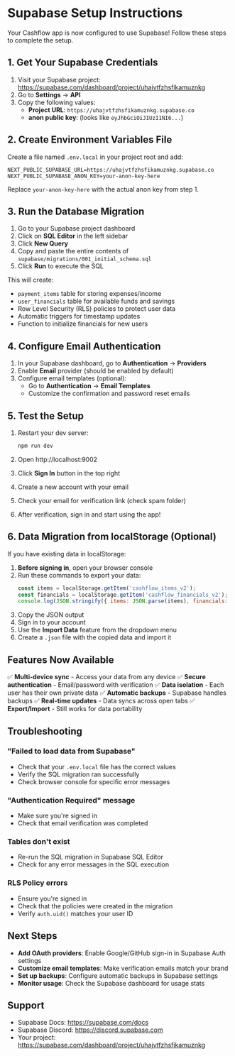 # Supabase Setup Instructions

Your Cashflow app is now configured to use Supabase! Follow these steps to complete the setup.

## 1. Get Your Supabase Credentials

1. Visit your Supabase project: https://supabase.com/dashboard/project/uhajvtfzhsfikamuznkg
2. Go to **Settings** → **API**
3. Copy the following values:
   - **Project URL**: `https://uhajvtfzhsfikamuznkg.supabase.co`
   - **anon public key**: (looks like `eyJhbGciOiJIUzI1NI6...`)

## 2. Create Environment Variables File

Create a file named `.env.local` in your project root and add:

```env
NEXT_PUBLIC_SUPABASE_URL=https://uhajvtfzhsfikamuznkg.supabase.co
NEXT_PUBLIC_SUPABASE_ANON_KEY=your-anon-key-here
```

Replace `your-anon-key-here` with the actual anon key from step 1.

## 3. Run the Database Migration

1. Go to your Supabase project dashboard
2. Click on **SQL Editor** in the left sidebar
3. Click **New Query**
4. Copy and paste the entire contents of `supabase/migrations/001_initial_schema.sql`
5. Click **Run** to execute the SQL

This will create:
- `payment_items` table for storing expenses/income
- `user_financials` table for available funds and savings
- Row Level Security (RLS) policies to protect user data
- Automatic triggers for timestamp updates
- Function to initialize financials for new users

## 4. Configure Email Authentication

1. In your Supabase dashboard, go to **Authentication** → **Providers**
2. Enable **Email** provider (should be enabled by default)
3. Configure email templates (optional):
   - Go to **Authentication** → **Email Templates**
   - Customize the confirmation and password reset emails

## 5. Test the Setup

1. Restart your dev server:
   ```bash
   npm run dev
   ```

2. Open http://localhost:9002
3. Click **Sign In** button in the top right
4. Create a new account with your email
5. Check your email for verification link (check spam folder)
6. After verification, sign in and start using the app!

## 6. Data Migration from localStorage (Optional)

If you have existing data in localStorage:

1. **Before signing in**, open your browser console
2. Run these commands to export your data:
   ```javascript
   const items = localStorage.getItem('cashflow_items_v2');
   const financials = localStorage.getItem('cashflow_financials_v2');
   console.log(JSON.stringify({ items: JSON.parse(items), financials: JSON.parse(financials) }));
   ```
3. Copy the JSON output
4. Sign in to your account
5. Use the **Import Data** feature from the dropdown menu
6. Create a `.json` file with the copied data and import it

## Features Now Available

✅ **Multi-device sync** - Access your data from any device
✅ **Secure authentication** - Email/password with verification
✅ **Data isolation** - Each user has their own private data
✅ **Automatic backups** - Supabase handles backups
✅ **Real-time updates** - Data syncs across open tabs
✅ **Export/Import** - Still works for data portability

## Troubleshooting

### "Failed to load data from Supabase"
- Check that your `.env.local` file has the correct values
- Verify the SQL migration ran successfully
- Check browser console for specific error messages

### "Authentication Required" message
- Make sure you're signed in
- Check that email verification was completed

### Tables don't exist
- Re-run the SQL migration in Supabase SQL Editor
- Check for any error messages in the SQL execution

### RLS Policy errors
- Ensure you're signed in
- Check that the policies were created in the migration
- Verify `auth.uid()` matches your user ID

## Next Steps

- **Add OAuth providers**: Enable Google/GitHub sign-in in Supabase Auth settings
- **Customize email templates**: Make verification emails match your brand
- **Set up backups**: Configure automatic backups in Supabase settings
- **Monitor usage**: Check the Supabase dashboard for usage stats

## Support

- Supabase Docs: https://supabase.com/docs
- Supabase Discord: https://discord.supabase.com
- Your project: https://supabase.com/dashboard/project/uhajvtfzhsfikamuznkg


